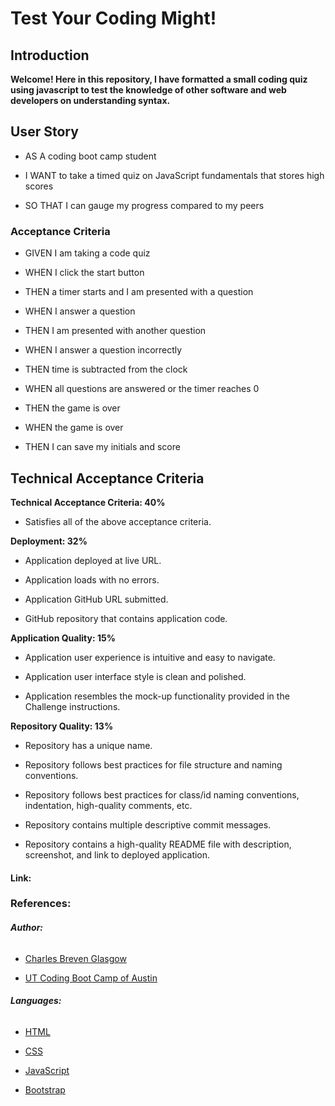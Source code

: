 # Test Your Coding Might!

## Introduction 

**Welcome! Here in this repository, I have formatted a small coding quiz using javascript to test the knowledge of other software and web developers on understanding syntax.**

## User Story

- AS A coding boot camp student

- I WANT to take a timed quiz on JavaScript fundamentals that stores high scores

- SO THAT I can gauge my progress compared to my peers

### Acceptance Criteria

- GIVEN I am taking a code quiz

- WHEN I click the start button

- THEN a timer starts and I am presented with a question

- WHEN I answer a question

- THEN I am presented with another question

- WHEN I answer a question incorrectly

- THEN time is subtracted from the clock

- WHEN all questions are answered or the timer reaches 0

- THEN the game is over

- WHEN the game is over

- THEN I can save my initials and score

## Technical Acceptance Criteria

**Technical Acceptance Criteria: 40%**

- Satisfies all of the above acceptance criteria.

**Deployment: 32%**

- Application deployed at live URL.

- Application loads with no errors.

- Application GitHub URL submitted.

- GitHub repository that contains application code.

**Application Quality: 15%**

- Application user experience is intuitive and easy to navigate.

- Application user interface style is clean and polished.

- Application resembles the mock-up functionality provided in the Challenge instructions.

**Repository Quality: 13%**

- Repository has a unique name.

- Repository follows best practices for file structure and naming conventions.

- Repository follows best practices for class/id naming conventions, indentation, high-quality comments, etc.

- Repository contains multiple descriptive commit messages.

- Repository contains a high-quality README file with description, screenshot, and link to deployed application.

#### Link: 


### References:

###### **Author:**
- [Charles Breven Glasgow](https://github.com/Brevenn)

- [UT Coding Boot Camp of Austin](https://techbootcamps.utexas.edu/coding/)

###### **Languages:**
- [HTML](https://www.w3schools.com/html/)

- [CSS](https://www.w3schools.com/css/default.asp)

- [JavaScript](https://www.javascript.com/)

- [Bootstrap](https://getbootstrap.com/)